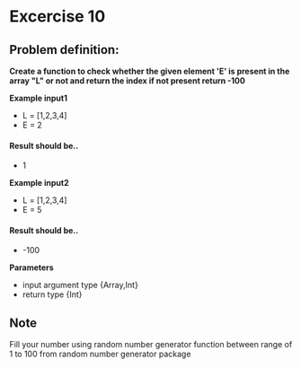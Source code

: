 # Excercise 10

## Problem definition:

**Create a function to check whether the given element 'E' is present in the array "L" or not and return the index if not present return -100**

**Example input1**
- L = [1,2,3,4] 
- E = 2

#### Result should be..
- 1

**Example input2**
- L = [1,2,3,4]
- E = 5

#### Result should be..
- -100

**Parameters**
- input argument type {Array<Int>,Int}
- return type {Int}

## Note
Fill your number using random number generator function between range of 1 to 100 from random number generator package


